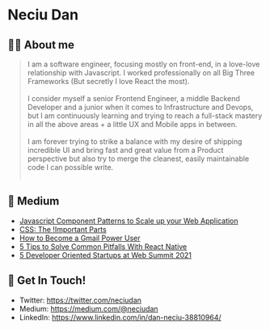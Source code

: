 # Neciu Dan

## 👨‍💻 About me

> I am a software engineer, focusing mostly on front-end, in a love-love relationship with Javascript. I worked professionally on all Big Three Frameworks (But secretly I love React the most). 
> <br/> <br/> I consider myself a senior Frontend Engineer, a middle Backend Developer and a junior when it comes to Infrastructure and Devops, but I am continuously learning and trying to reach a full-stack mastery in all the above areas + a little UX and Mobile apps in between. 
> <br/> <br/> I am forever trying to strike a balance with my desire of shipping incredible UI and bring fast and great value from a Product perspective but also try to merge the cleanest, easily maintainable code I can possible write. 
> <br/><br/>


## 📝 Medium 

<!-- BLOG-POST-LIST:START -->
- [Javascript Component Patterns to Scale up your Web Application](https://medium.com/@neciudan/javascript-component-patterns-to-scale-up-your-web-application-4903a2d9c735?source=rss-f60e2d2c3efb------2)
- [CSS: The !Important Parts](https://betterprogramming.pub/css-the-important-parts-75132f78116?source=rss-f60e2d2c3efb------2)
- [How to Become a Gmail Power User](https://medium.com/@neciudan/how-to-become-a-gmail-power-user-9a2686e343e5?source=rss-f60e2d2c3efb------2)
- [5 Tips to Solve Common Pitfalls With React Native](https://betterprogramming.pub/5-tips-to-solve-common-pitfalls-with-react-native-fcf66772b4b7?source=rss-f60e2d2c3efb------2)
- [5 Developer Oriented Startups at Web Summit 2021](https://medium.com/geekculture/5-developer-oriented-startups-at-web-summit-2021-2782ac4c281e?source=rss-f60e2d2c3efb------2)
<!-- BLOG-POST-LIST:END -->


## 📮 Get In Touch!
- Twitter: https://twitter.com/neciudan
- Medium: https://medium.com/@neciudan
- LinkedIn: https://www.linkedin.com/in/dan-neciu-38810964/
